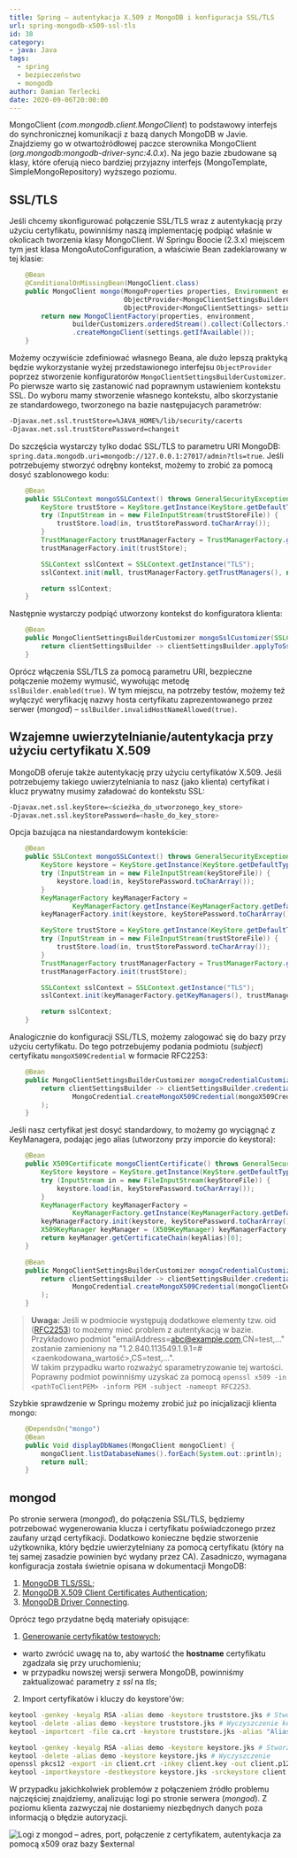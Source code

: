 ```yaml
---
title: Spring – autentykacja X.509 z MongoDB i konfiguracja SSL/TLS
url: spring-mongodb-x509-ssl-tls
id: 38
category:
- java: Java
tags:
  - spring
  - bezpieczeństwo
  - mongodb
author: Damian Terlecki
date: 2020-09-06T20:00:00
---
```



MongoClient (*com.mongodb.client.MongoClient*) to podstawowy interfejs do synchronicznej komunikacji z bazą danych MongoDB w Javie. Znajdziemy go w otwartoźródłowej paczce sterownika MongoClient (*org.mongodb:mongodb-driver-sync:4.0.x*). Na jego bazie zbudowane są klasy, które oferują nieco bardziej przyjazny interfejs (MongoTemplate, SimpleMongoRepository) wyższego poziomu.

## SSL/TLS

Jeśli chcemy skonfigurować połączenie SSL/TLS wraz z autentykacją przy użyciu certyfikatu, powinniśmy naszą implementację podpiąć właśnie w okolicach tworzenia klasy MongoClient. W Springu Boocie (2.3.x) miejscem tym jest klasa MongoAutoConfiguration, a właściwie Bean zadeklarowany w tej klasie:

```java
    @Bean
    @ConditionalOnMissingBean(MongoClient.class)
    public MongoClient mongo(MongoProperties properties, Environment environment,
                             ObjectProvider<MongoClientSettingsBuilderCustomizer> builderCustomizers,
                             ObjectProvider<MongoClientSettings> settings) {
        return new MongoClientFactory(properties, environment,
                builderCustomizers.orderedStream().collect(Collectors.toList()))
                .createMongoClient(settings.getIfAvailable());
    }
```

Możemy oczywiście zdefiniować własnego Beana, ale dużo lepszą praktyką będzie wykorzystanie wyżej przedstawionego interfejsu `ObjectProvider` poprzez stworzenie konfiguratorów `MongoClientSettingsBuilderCustomizer`. Po pierwsze warto się zastanowić nad poprawnym ustawieniem kontekstu SSL. Do wyboru mamy stworzenie własnego kontekstu, albo skorzystanie ze standardowego, tworzonego na bazie następujacych parametrów:

```bash
-Djavax.net.ssl.trustStore=%JAVA_HOME%/lib/security/cacerts
-Djavax.net.ssl.trustStorePassword=changeit
```

Do szczęścia wystarczy tylko dodać SSL/TLS to parametru URI MongoDB: `spring.data.mongodb.uri=mongodb://127.0.0.1:27017/admin?tls=true`. Jeśli potrzebujemy stworzyć odrębny kontekst, możemy to zrobić za pomocą dosyć szablonowego kodu:

```java
    @Bean
    public SSLContext mongoSSLContext() throws GeneralSecurityException, IOException {
        KeyStore trustStore = KeyStore.getInstance(KeyStore.getDefaultType());
        try (InputStream in = new FileInputStream(trustStoreFile)) {
            trustStore.load(in, trustStorePassword.toCharArray());
        }
        TrustManagerFactory trustManagerFactory = TrustManagerFactory.getInstance(TrustManagerFactory.getDefaultAlgorithm());
        trustManagerFactory.init(trustStore);

        SSLContext sslContext = SSLContext.getInstance("TLS");
        sslContext.init(null, trustManagerFactory.getTrustManagers(), new SecureRandom());

        return sslContext;
    }
```

Następnie wystarczy podpiąć utworzony kontekst do konfiguratora klienta:

```java
    @Bean
    public MongoClientSettingsBuilderCustomizer mongoSslCustomizer(SSLContext mongoSSLContext) {
        return clientSettingsBuilder -> clientSettingsBuilder.applyToSslSettings(sslBuilder -> sslBuilder.context(mongoSSLContext));
    }
```

Oprócz włączenia SSL/TLS za pomocą parametru URI, bezpieczne połączenie możemy wymusić, wywołując metodę `sslBuilder.enabled(true)`. W tym miejscu, na potrzeby testów, możemy też wyłączyć weryfikację nazwy hosta certyfikatu zaprezentowanego przez serwer (*mongod*) – `sslBuilder.invalidHostNameAllowed(true)`.

## Wzajemne uwierzytelnianie/autentykacja przy użyciu certyfikatu X.509

MongoDB oferuje także autentykację przy użyciu certyfikatów X.509. Jeśli potrzebujemy takiego uwierzytelniania to nasz (jako klienta) certyfikat i klucz prywatny musimy załadować do kontekstu SSL:

```bash
-Djavax.net.ssl.keyStore=<ścieżka_do_utworzonego_key_store>
-Djavax.net.ssl.keyStorePassword=<hasło_do_key_store>
```

Opcja bazująca na niestandardowym kontekście:

```java
    @Bean
    public SSLContext mongoSSLContext() throws GeneralSecurityException, IOException {
        KeyStore keystore = KeyStore.getInstance(KeyStore.getDefaultType());
        try (InputStream in = new FileInputStream(keyStoreFile)) {
            keystore.load(in, keyStorePassword.toCharArray());
        }
        KeyManagerFactory keyManagerFactory =
                KeyManagerFactory.getInstance(KeyManagerFactory.getDefaultAlgorithm());
        keyManagerFactory.init(keystore, keyStorePassword.toCharArray());

        KeyStore trustStore = KeyStore.getInstance(KeyStore.getDefaultType());
        try (InputStream in = new FileInputStream(trustStoreFile)) {
            trustStore.load(in, trustStorePassword.toCharArray());
        }
        TrustManagerFactory trustManagerFactory = TrustManagerFactory.getInstance(TrustManagerFactory.getDefaultAlgorithm());
        trustManagerFactory.init(trustStore);

        SSLContext sslContext = SSLContext.getInstance("TLS");
        sslContext.init(keyManagerFactory.getKeyManagers(), trustManagerFactory.getTrustManagers(), new SecureRandom());

        return sslContext;
    }
```

Analogicznie do konfiguracji SSL/TLS, możemy zalogować się do bazy przy użyciu certyfikatu. Do tego potrzebujemy podania podmiotu (*subject*) certyfikatu `mongoX509Credential` w formacie RFC2253:

```java
    @Bean
    public MongoClientSettingsBuilderCustomizer mongoCredentialCustomizer() throws CertificateEncodingException {
        return clientSettingsBuilder -> clientSettingsBuilder.credential(
                MongoCredential.createMongoX509Credential(mongoX509Credential)
        );
    }
```

Jeśli nasz certyfikat jest dosyć standardowy, to możemy go wyciągnąć z KeyManagera, podając jego alias (utworzony przy imporcie do keystora):

```java
    @Bean
    public X509Certificate mongoClientCertificate() throws GeneralSecurityException, IOException {
        KeyStore keystore = KeyStore.getInstance(KeyStore.getDefaultType());
        try (InputStream in = new FileInputStream(keyStoreFile)) {
            keystore.load(in, keyStorePassword.toCharArray());
        }
        KeyManagerFactory keyManagerFactory =
                KeyManagerFactory.getInstance(KeyManagerFactory.getDefaultAlgorithm());
        keyManagerFactory.init(keystore, keyStorePassword.toCharArray());
        X509KeyManager keyManager = (X509KeyManager) keyManagerFactory.getKeyManagers()[0];
        return keyManager.getCertificateChain(keyAlias)[0];
    }

	@Bean
    public MongoClientSettingsBuilderCustomizer mongoCredentialCustomizer(X509Certificate mongoClientCertificate) {
        return clientSettingsBuilder -> clientSettingsBuilder.credential(
                MongoCredential.createMongoX509Credential(mongoClientCertificate.getSubjectX500Principal().getName()) // RFC2253
        );
    }
```

> **Uwaga:** Jeśli w podmiocie występują dodatkowe elementy tzw. oid ([RFC2253](https://tools.ietf.org/html/rfc2253)) to możemy mieć problem z autentykacją w bazie.  
> Przykładowo podmiot "emailAddress=abc@example.com,CN=test,..." zostanie zamieniony na "1.2.840.113549.1.9.1=#<zaenkodowana_wartość>,CS=test,...".   
> W takim przypadku warto rozważyć sparametryzowanie tej wartości. Poprawny podmiot powinniśmy uzyskać za pomocą `openssl x509 -in <pathToClientPEM> -inform PEM -subject -nameopt RFC2253`.

Szybkie sprawdzenie w Springu możemy zrobić już po inicjalizacji klienta mongo:

```java
    @DependsOn("mongo")
    @Bean
    public Void displayDbNames(MongoClient mongoClient) {
        mongoClient.listDatabaseNames().forEach(System.out::println);
        return null;
    }
```

## mongod

Po stronie serwera (*mongod*), do połączenia SSL/TLS, będziemy potrzebować wygenerowania klucza i certyfikatu poświadczonego przez zaufany urząd certyfikacji. Dodatkowo konieczne będzie stworzenie użytkownika, który będzie uwierzytelniany za pomocą certyfikatu (który na tej samej zasadzie powinien być wydany przez CA). Zasadniczo, wymagana konfiguracja została świetnie opisana w dokumentacji MongoDB:

1. [MongoDB TLS/SSL](https://docs.mongodb.com/manual/core/security-transport-encryption/);
2. [MongoDB X.509 Client Certificates Authentication](https://docs.mongodb.com/manual/tutorial/configure-x509-client-authentication/);
3. [MongoDB Driver Connecting](https://mongodb.github.io/mongo-java-driver/3.0/driver/reference/connecting/).

Oprócz tego przydatne będą materiały opisujące:
1. [Generowanie certyfikatów testowych](https://gist.github.com/kevinadi/96090f6f9973ff8c2d019bbe0d9a0f70);
  - warto zwrócić uwagę na to, aby wartość the **hostname** certyfikatu zgadzała się przy uruchomieniu;
  - w przypadku nowszej wersji serwera MongoDB, powinniśmy zaktualizować parametry z *ssl* na *tls*;
2. Import certyfikatów i kluczy do keystore'ów:

```bash
keytool -genkey -keyalg RSA -alias demo -keystore truststore.jks # Stworzenie truststore'a z podanymi losowymi wartościami
keytool -delete -alias demo -keystore truststore.jks # Wyczyszczenie keystore'a
keytool -importcert -file ca.crt -keystore truststore.jks -alias "Alias" # Import certyfikatu

keytool -genkey -keyalg RSA -alias demo -keystore keystore.jks # Stworzenie keystore'a
keytool -delete -alias demo -keystore keystore.jks # Wyczyszczenie
openssl pkcs12 -export -in client.crt -inkey client.key -out client.p12 -name mongo-client # Stworzenie pliku z kluczem i certyfikatem w formacie pkcs12
keytool -importkeystore -destkeystore keystore.jks -srckeystore client.p12 -srcstoretype PKCS12 -alias mongo-client # Import klucza i certyfikatu
```

W przypadku jakichkolwiek problemów z połączeniem źródło problemu najczęściej znajdziemy, analizując logi po stronie serwera (*mongod*). Z poziomu klienta zazwyczaj nie dostaniemy niezbędnych danych poza informacją o błędzie autoryzacji.

<img src="/img/hq/mongod-ssl-tls-x509.png" alt="Logi z mongod – adres, port, połączenie z certyfikatem, autentykacja za pomocą x509 oraz bazy $external" title="Logi z mongod">
